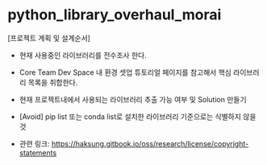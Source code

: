# python_library_overhaul_morai

[프로젝트 계획 및 설계순서]

* 현재 사용중인 라이브러리를 전수조사 한다.

* Core Team Dev Space 내 환경 셋업 튜토리얼 페이지를 참고해서 핵심 라이브러리 목록을 취합한다.

* 현재 프로젝트내에서 사용되는 라이브러리 추출 가능 여부 및 Solution 만들기 

* [Avoid] pip list 또는 conda list로 설치한 라이브러리 기준으로는 식별하지 않을 것 

* 관련 링크: https://haksung.gitbook.io/oss/research/license/copyright-statements
